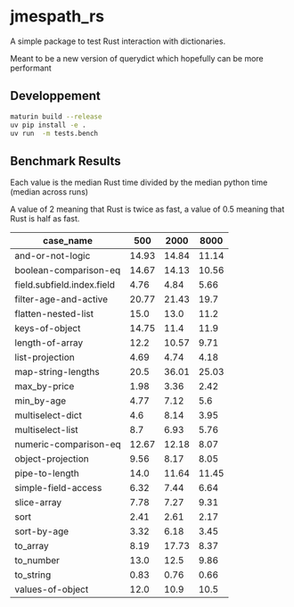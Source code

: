 # jmespath_rs

A simple package to test Rust interaction with dictionaries.

Meant to be a new version of querydict which hopefully can be more performant

## Developpement

```bash
maturin build --release
uv pip install -e .
uv run  -m tests.bench
```

## Benchmark Results

Each value is the median Rust time divided by the median python time (median across runs)

A value of 2 meaning that Rust is twice as fast, a value of 0.5 meaning that Rust is half as fast.

<!-- BENCHMARK_RESULTS -->
| case_name | 500 | 2000 | 8000 |
|---|---|---|---|
| and-or-not-logic | 14.93 | 14.84 | 11.14 |
| boolean-comparison-eq | 14.67 | 14.13 | 10.56 |
| field.subfield.index.field | 4.76 | 4.84 | 5.66 |
| filter-age-and-active | 20.77 | 21.43 | 19.7 |
| flatten-nested-list | 15.0 | 13.0 | 11.2 |
| keys-of-object | 14.75 | 11.4 | 11.9 |
| length-of-array | 12.2 | 10.57 | 9.71 |
| list-projection | 4.69 | 4.74 | 4.18 |
| map-string-lengths | 20.5 | 36.01 | 25.03 |
| max_by-price | 1.98 | 3.36 | 2.42 |
| min_by-age | 4.77 | 7.12 | 5.6 |
| multiselect-dict | 4.6 | 8.14 | 3.95 |
| multiselect-list | 8.7 | 6.93 | 5.76 |
| numeric-comparison-eq | 12.67 | 12.18 | 8.07 |
| object-projection | 9.56 | 8.17 | 8.05 |
| pipe-to-length | 14.0 | 11.64 | 11.45 |
| simple-field-access | 6.32 | 7.44 | 6.64 |
| slice-array | 7.78 | 7.27 | 9.31 |
| sort | 2.41 | 2.61 | 2.17 |
| sort-by-age | 3.32 | 6.18 | 3.45 |
| to_array | 8.19 | 17.73 | 8.37 |
| to_number | 13.0 | 12.5 | 9.86 |
| to_string | 0.83 | 0.76 | 0.66 |
| values-of-object | 12.0 | 10.9 | 10.5 |

<!-- END_BENCHMARK_RESULTS -->